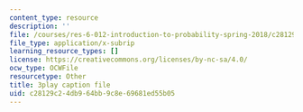 ```yaml
---
content_type: resource
description: ''
file: /courses/res-6-012-introduction-to-probability-spring-2018/c28129c24db964bb9c8e69681ed55b05_8Zq9TKaCV-A.srt
file_type: application/x-subrip
learning_resource_types: []
license: https://creativecommons.org/licenses/by-nc-sa/4.0/
ocw_type: OCWFile
resourcetype: Other
title: 3play caption file
uid: c28129c2-4db9-64bb-9c8e-69681ed55b05
---
```

